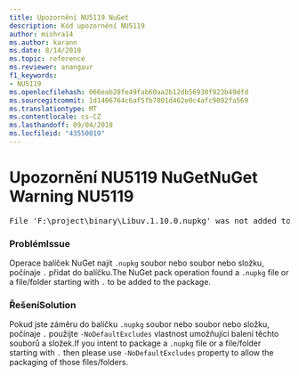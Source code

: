 ```yaml
---
title: Upozornění NU5119 NuGet
description: Kód upozornění NU5119
author: mishra14
ms.author: karann
ms.date: 8/14/2018
ms.topic: reference
ms.reviewer: anangaur
f1_keywords:
- NU5119
ms.openlocfilehash: 066eab28fe49fab60aa2b12db56930f923b49dfd
ms.sourcegitcommit: 1d1406764c6af5fb7801d462e0c4afc9092fa569
ms.translationtype: MT
ms.contentlocale: cs-CZ
ms.lasthandoff: 09/04/2018
ms.locfileid: "43550019"
---
```

# <a name="nuget-warning-nu5119"></a><span data-ttu-id="3fdd0-103">Upozornění NU5119 NuGet</span><span class="sxs-lookup"><span data-stu-id="3fdd0-103">NuGet Warning NU5119</span></span>
<pre>File 'F:\project\binary\Libuv.1.10.0.nupkg' was not added to the package. Files and folders starting with '.' or ending with '.nupkg' are excluded by default. To include this file, use -NoDefaultExcludes from the commandline</pre>

### <a name="issue"></a><span data-ttu-id="3fdd0-104">Problém</span><span class="sxs-lookup"><span data-stu-id="3fdd0-104">Issue</span></span>

<span data-ttu-id="3fdd0-105">Operace balíček NuGet najít `.nupkg` soubor nebo soubor nebo složku, počínaje `.` přidat do balíčku.</span><span class="sxs-lookup"><span data-stu-id="3fdd0-105">The NuGet pack operation found a `.nupkg` file or a file/folder starting with `.` to be added to the package.</span></span>


### <a name="solution"></a><span data-ttu-id="3fdd0-106">Řešení</span><span class="sxs-lookup"><span data-stu-id="3fdd0-106">Solution</span></span>

<span data-ttu-id="3fdd0-107">Pokud jste záměru do balíčku `.nupkg` soubor nebo soubor nebo složku, počínaje `.` použijte `-NoDefaultExcludes` vlastnost umožňující balení těchto souborů a složek.</span><span class="sxs-lookup"><span data-stu-id="3fdd0-107">If you intent to package a `.nupkg` file or a file/folder starting with `.` then please use `-NoDefaultExcludes` property to allow the packaging of those files/folders.</span></span>

